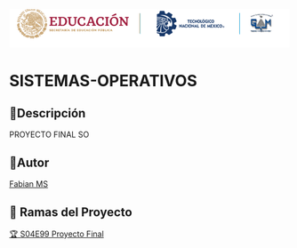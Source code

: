 <center> <img src="./md/images/itgam_cover.png" atl="Itgam banner"> </center>

# SISTEMAS-OPERATIVOS

## 🧾Descripción
PROYECTO FINAL SO

## 👤Autor

[Fabian MS](https://github.com/FABIAN-27BL)

## 🌿 Ramas del Proyecto

[🏆 S04E99 Proyecto Final](https://github.com/FABIAN-27BL/Sistemas-Operativos)
